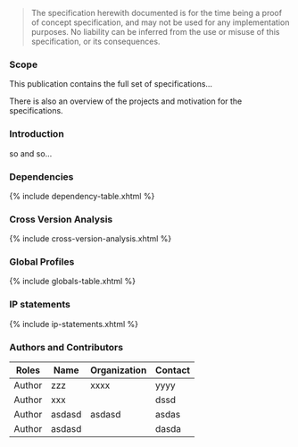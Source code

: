   <blockquote class="stu-note">
    <p>The specification herewith documented is for the time being a proof of concept specification, and may not be used for any implementation purposes. 
    No liability can be inferred from the use or misuse of this specification, or its consequences.</p>
  </blockquote>


### Scope

This publication contains the full set of specifications...

There is also an overview of the projects and motivation for the specifications.

### Introduction

so and so...

### Dependencies

{% include dependency-table.xhtml %}


### Cross Version Analysis

{% include cross-version-analysis.xhtml %}

### Global Profiles

{% include globals-table.xhtml %}

### IP statements

{% include ip-statements.xhtml %}


### Authors and Contributors

<table>
<thead>
<tr class="header">
<th>Roles</th>
<th>Name</th>
<th>Organization</th>
<th>Contact</th>
</tr>
</thead>
<tbody>
<tr class="odd">
<td>Author</td>
<td>zzz</td>
<td>xxxx</td>
<td>yyyy</td>
</tr><tr class="even">
<td>Author</td>
<td>xxx</td>
<td></td>
<td>dssd</td>
</tr><tr class="odd">
<td>Author</td>
<td>asdasd</td>
<td>asdasd</td>
<td>asdas</td>
</tr><tr class="even">
<td>Author</td>
<td>asdasd</td>
<td></td>
<td>dasda</td>
</tr></tbody>
</table>